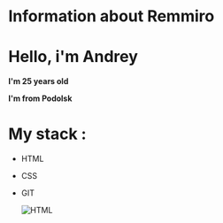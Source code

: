 # Information about Remmiro

# Hello, i'm Andrey

**I'm 25 years old**

**I'm from Podolsk**

# My stack :

- HTML
- CSS
- GIT
  
  ![HTML](https://i.pinimg.com/736x/a2/7d/14/a27d14a27b5ef7d35c241d5cc9c1deb4.jpg)

